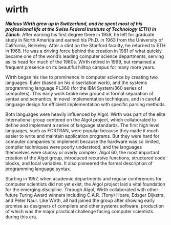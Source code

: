 # wirth

***Niklaus Wirth grew up in Switzerland, and he spent most of his professional life at the Swiss Federal Institute of Technology (ETH) in Zürich***. After earning his first degree there in 1959, he left for graduate study in North America and earned his Ph.D. in 1963 from the University of California, Berkeley. After a stint on the Stanford faculty, he returned to ETH in 1968. He was a driving force behind the creation in 1981 of what quickly became one of the world’s leading computer science departments, serving as its head for much of the 1980s. Wirth retired in 1999, but remained a frequent presence on its beautiful hilltop campus for many more years.

Wirth began his rise to prominence in computer science by creating two languages: Euler (based on his dissertation work), and the systems programming language PL360 (for the IBM System/360 series of computers). This early work broke new ground in formal separation of syntax and semantics, in novel implementation techniques, and in careful language design for efficient implementation with specific parsing methods.

Both languages were heavily influenced by Algol. Wirth was part of the elite international group centered on the Algol project, which collaborated to define and implement a series of language standards. The first high level languages, such as FORTRAN, were popular because they made it much easier to write and maintain application programs. But they were hard for computer companies to implement because the hardware was so limited, compiler techniques were poorly understood, and the languages themselves were clumsy or overly complex. Algol 60, the most important creation of the Algol group, introduced recursive functions, structured code blocks, and local variables. It also pioneered the formal description of programming language syntax.

Starting in 1957, when academic departments and regular conferences for computer scientists did not yet exist, the Algol project laid a vital foundation for the emerging discipline. Through Algol, Wirth collaborated with other future Turing Award winners including C.A.R. (Tony) Hoare, Edsger Dijkstra, and Peter Naur. Like Wirth, all had joined the group after showing early promise as designers of compilers and other systems software, production of which was the major practical challenge facing computer scientists during this era.